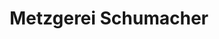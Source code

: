 ---
title: "Metzgerei Schumacher"
url: /lohfelden/metzgerei-schumacher-hauptstrasse/
shop: Metzgerei
---